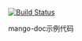[![Build Status](https://travis-ci.org/jfaster/mango-example.svg?branch=master)](https://travis-ci.org/jfaster/mango-example)

mango-doc示例代码